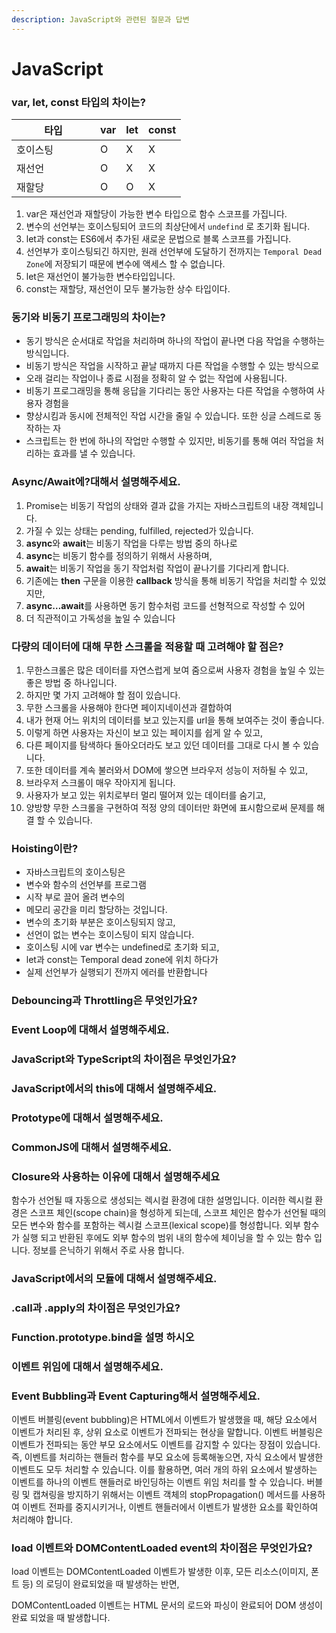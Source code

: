 ```yaml
---
description: JavaScript와 관련된 질문과 답변
---
```


# JavaScript

### var, let, const 타입의 차이는?

<table><thead><tr><th width="118">타입</th><th>var</th><th>let</th><th>const</th></tr></thead><tbody><tr><td>호이스팅</td><td>O</td><td>X</td><td>X</td></tr><tr><td>재선언</td><td>O</td><td>X</td><td>X</td></tr><tr><td>재할당</td><td>O</td><td>O</td><td>X</td></tr></tbody></table>

1. var은 재선언과 재할당이 가능한 변수 타입으로 함수 스코프를 가집니다.
2. 변수의 선언부는 호이스팅되어 코드의 최상단에서 `undefind` 로 초기화 됩니다.
3. let과 const는 ES6에서 추가된 새로운 문법으로 블록 스코프를 가집니다.
4. 선언부가 호이스팅되긴 하지만, 원래 선언부에 도달하기 전까지는 `Temporal Dead Zone`에 저장되기 때문에 변수에 액세스 할 수 없습니다.
5. let은 재선언이 불가능한 변수타입입니다.
6. const는 재할당, 재선언이 모두 불가능한 상수 타입이다.



### 동기와 비동기 프로그래밍의 차이는?

* 동기 방식은 순서대로 작업을 처리하며 하나의 작업이 끝나면 다음 작업을 수행하는 방식입니다.
* 비동기 방식은 작업을 시작하고 끝날 때까지 다른 작업을 수행할 수 있는 방식으로
* 오래 걸리는 작업이나 종료 시점을 정확히 알 수 없는 작업에 사용됩니다.
* 비동기 프로그래밍을 통해 응답을 기다리는 동안 사용자는 다른 작업을 수행하여 사용자 경험을
* 향상시킴과 동시에 전체적인 작업 시간을 줄일 수 있습니다. 또한 싱글 스레드로 동작하는 자
* 스크립트는 한 번에 하나의 작업만 수행할 수 있지만, 비동기를 통해 여러 작업을 처리하는 효과를 낼 수 있습니다.



### Async/Await에?대해서 설명해주세요.

1. Promise는 비동기 작업의 상태와 결과 값을 가지는 자바스크립트의 내장 객체입니다.
2. 가질 수 있는 상태는 pending, fulfilled, rejected가 있습니다.
3. **async**와 **await**는 비동기 작업을 다루는 방법 중의 하나로
4. **async**는 비동기 함수를 정의하기 위해서 사용하며,
5. **await**는 비동기 작업을 동기 작업처럼 작업이 끝나기를 기다리게 합니다.
6. 기존에는 **then** 구문을 이용한 **callback** 방식을 통해 비동기 작업을 처리할 수 있었지만,
7. **async…await**를 사용하면 동기 함수처럼 코드를 선형적으로 작성할 수 있어
8. 더 직관적이고 가독성을 높일 수 있습니다





### 다량의 데이터에 대해 무한 스크롤을 적용할 때 고려해야 할 점은?

1. 무한스크롤은 많은 데이터를 자연스럽게 보여 줌으로써 사용자 경험을 높일 수 있는 좋은 방법 중 하나입니다.
2. 하지만 몇 가지 고려해야 할 점이 있습니다.
3. 무한 스크롤을 사용해야 한다면 페이지네이션과 결합하여
4. 내가 현재 어느 위치의 데이터를 보고 있는지를 url을 통해 보여주는 것이 좋습니다.
5. 이렇게 하면 사용자는 자신이 보고 있는 페이지를 쉽게 알 수 있고,
6. 다른 페이지를 탐색하다 돌아오더라도 보고 있던 데이터를 그대로 다시 볼 수 있습니다.
7. 또한 데이터를 계속 불러와서 DOM에 쌓으면 브라우저 성능이 저하될 수 있고,
8. 브라우저 스크롤이 매우 작아지게 됩니다.
9. 사용자가 보고 있는 위치로부터 멀리 떨어져 있는 데이터를 숨기고,
10. 양방향 무한 스크롤을 구현하여 적정 양의 데이터만 화면에 표시함으로써 문제를 해결 할 수 있습니다.





### Hoisting이란?

* 자바스크립트의 호이스팅은
* 변수와 함수의 선언부를 프로그램
* 시작 부로 끌어 올려 변수의
* 메모리 공간을 미리 할당하는 것입니다.
* 변수의 초기화 부분은 호이스팅되지 않고,
* 선언이 없는 변수는 호이스팅이 되지 않습니다.
* 호이스팅 시에 var 변수는 undefined로 초기화 되고,
* let과 const는 Temporal dead zone에 위치 하다가
* 실제 선언부가 실행되기 전까지 에러를 반환합니다





### Debouncing과 Throttling은 무엇인가요?



### Event Loop에 대해서 설명해주세요.



### JavaScript와 TypeScript의 차이점은 무엇인가요?



### JavaScript에서의 this에 대해서 설명해주세요.



### Prototype에 대해서 설명해주세요.



### CommonJS에 대해서 설명해주세요.



### Closure와 사용하는 이유에 대해서 설명해주세요

함수가 선언될 때 자동으로 생성되는 렉시컬 환경에 대한 설명입니다. 이러한 렉시컬 환경은 스코프 체인(scope chain)을 형성하게 되는데, 스코프 체인은 함수가 선언될 때의 모든 변수와 함수를 포함하는 렉시컬 스코프(lexical scope)를 형성합니다. 외부 함수가 실행 되고 반환된 후에도 외부 함수의 범위 내의 함수에 체이닝을 할 수 있는 함수 입니다. 정보를 은닉하기 위해서 주로 사용 합니다.

### JavaScript에서의 모듈에 대해서 설명해주세요.



### .call과 .apply의 차이점은 무엇인가요?



### Function.prototype.bind을 설명 하시오





### 이벤트 위임에 대해서 설명해주세요.



### Event Bubbling과 Event Capturing해서 설명해주세요.

이벤트 버블링(event bubbling)은 HTML에서 이벤트가 발생했을 때, 해당 요소에서 이벤트가 처리된 후, 상위 요소로 이벤트가 전파되는 현상을 말합니다. 이벤트 버블링은 이벤트가 전파되는 동안 부모 요소에서도 이벤트를 감지할 수 있다는 장점이 있습니다. 즉, 이벤트를 처리하는 핸들러 함수를 부모 요소에 등록해놓으면, 자식 요소에서 발생한 이벤트도 모두 처리할 수 있습니다. 이를 활용하면, 여러 개의 하위 요소에서 발생하는 이벤트를 하나의 이벤트 핸들러로 바인딩하는 이벤트 위임 처리를 할 수 있습니다. 버블링 및 캡쳐링을 방지하기 위해서는 이벤트 객체의 stopPropagation() 메서드를 사용하여 이벤트 전파를 중지시키거나, 이벤트 핸들러에서 이벤트가 발생한 요소를 확인하여 처리해야 합니다.



### &#x20;load 이벤트와 DOMContentLoaded event의 차이점은 무엇인가요?

load 이벤트는 DOMContentLoaded 이벤트가 발생한 이후, 모든 리소스(이미지, 폰트 등) 의 로딩이 완료되었을 때 발생하는 반면,&#x20;

DOMContentLoaded 이벤트는 HTML 문서의 로드와 파싱이 완료되어 DOM 생성이 완료 되었을 때 발생합니다.

